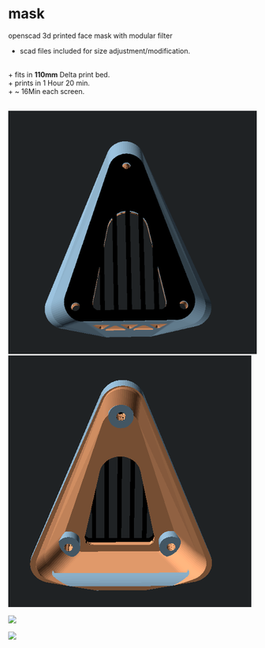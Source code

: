 # mask
 openscad 3d printed face mask with modular filter</br>
 + scad files included for size adjustment/modification.
</br>
 + fits in <b>110mm</b> Delta print bed.</br>
 + prints in 1 Hour 20 min.</br>
 + ~ 16Min each screen.</br></br>



<img src="https://raw.githubusercontent.com/saulc/mask/master/img/Screen%20Shot%202020-04-07%20at%208.13.01%20PM.png"></br>
<img src="https://raw.githubusercontent.com/saulc/mask/master/img/Screen%20Shot%202020-04-07%20at%208.13.23%20PM.png"></br>

<img src="https://raw.githubusercontent.com/saulc/mask/master/img/IMG_20200407_202909.jpg" width="400px"></br>


<img src="https://github.com/saulc/mask/blob/master/img/IMG_20200407_202909.jpg" width="400px"></br>
